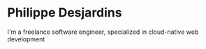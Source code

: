 # Philippe Desjardins

I'm a freelance software engineer, specialized in cloud-native web development
